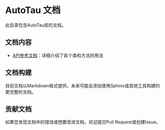 # AutoTau 文档

此目录包含AutoTau库的文档。

## 文档内容

- [API参考文档](api_reference.md)：详细介绍了各个类和方法的用法

## 文档构建

目前文档以Markdown格式提供。未来可能会添加使用Sphinx或其他工具构建的更完整的文档。

## 贡献文档

如果您发现文档中的错误或想要改进文档，欢迎提交Pull Request或创建Issue。 